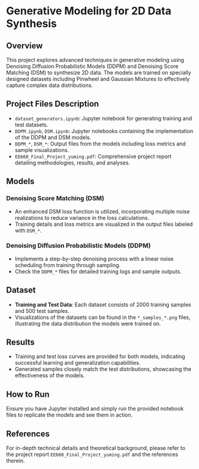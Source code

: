 # Generative Modeling for 2D Data Synthesis

## Overview
This project explores advanced techniques in generative modeling using Denoising Diffusion Probabilistic Models (DDPM) and Denoising Score Matching (DSM) to synthesize 2D data. The models are trained on specially designed datasets including Pinwheel and Gaussian Mixtures to effectively capture complex data distributions.

## Project Files Description
- `dataset_generators.ipynb`: Jupyter notebook for generating training and test datasets.
- `DDPM.ipynb`, `DSM.ipynb`: Jupyter notebooks containing the implementation of the DDPM and DSM models.
- `DDPM_*`, `DSM_*`: Output files from the models including loss metrics and sample visualizations.
- `EE660_Final_Project_yuming.pdf`: Comprehensive project report detailing methodologies, results, and analyses.

## Models
### Denoising Score Matching (DSM)
- An enhanced DSM loss function is utilized, incorporating multiple noise realizations to reduce variance in the loss calculations.
- Training details and loss metrics are visualized in the output files labeled with `DSM_*`.

### Denoising Diffusion Probabilistic Models (DDPM)
- Implements a step-by-step denoising process with a linear noise scheduling from training through sampling.
- Check the `DDPM_*` files for detailed training logs and sample outputs.

## Dataset
- **Training and Test Data**: Each dataset consists of 2000 training samples and 500 test samples.
- Visualizations of the datasets can be found in the `*_samples_*.png` files, illustrating the data distribution the models were trained on.

## Results
- Training and test loss curves are provided for both models, indicating successful learning and generalization capabilities.
- Generated samples closely match the test distributions, showcasing the effectiveness of the models.

## How to Run
Ensure you have Jupyter installed and simply run the provided notebook files to replicate the models and see them in action.

## References
For in-depth technical details and theoretical background, please refer to the project report `EE660_Final_Project_yuming.pdf` and the references therein.